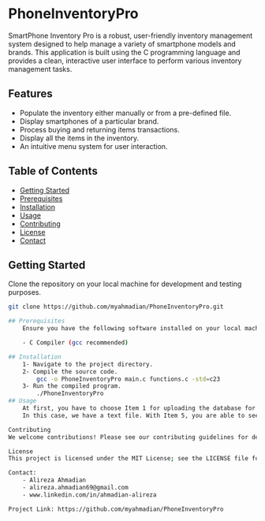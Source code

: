 # PhoneInventoryPro

SmartPhone Inventory Pro is a robust, user-friendly inventory management system designed to help manage a variety of smartphone models and brands. This application is built using the C programming language and provides a clean, interactive user interface to perform various inventory management tasks.

## Features

- Populate the inventory either manually or from a pre-defined file.
- Display smartphones of a particular brand.
- Process buying and returning items transactions.
- Display all the items in the inventory.
- An intuitive menu system for user interaction.

## Table of Contents

- [Getting Started](#getting-started)
- [Prerequisites](#prerequisites)
- [Installation](#installation)
- [Usage](#usage)
- [Contributing](#contributing)
- [License](#license)
- [Contact](#contact)

## Getting Started

Clone the repository on your local machine for development and testing purposes.

```bash
git clone https://github.com/myahmadian/PhoneInventoryPro.git

## Prerequisites
    Ensure you have the following software installed on your local machine:

    - C Compiler (gcc recommended)

## Installation
    1- Navigate to the project directory.
    2- Compile the source code.
        gcc -o PhoneInventoryPro main.c functions.c -std=c23
    3- Run the compiled program.
        ./PhoneInventoryPro
## Usage
    At first, you have to choose Item 1 for uploading the database for the app.
    In this case, we have a text file. With Item 5, you are able to see the inventory on the screen.

Contributing
We welcome contributions! Please see our contributing guidelines for details on how you can contribute to the project.

License
This project is licensed under the MIT License; see the LICENSE file for details.

Contact:
    - Alireza Ahmadian
    - alireza.ahmadian69@gmail.com
    - www.linkedin.com/in/ahmadian-alireza

Project Link: https://github.com/myahmadian/PhoneInventoryPro
